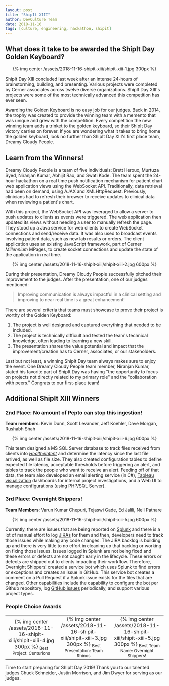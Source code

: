 ```yaml
---
layout: post
title: "ShipIt XIII"
author: DevCulture Team
date: 2018-11-16
tags: [culture, engineering, hackathon, shipit]
---
```


## What does it take to be awarded the ShipIt Day Golden Keyboard?

<div align="center">
   {% img center /assets/2018-11-16-shipit-xiii/shipit-xiii-1.jpg 300px %}
</div>

ShipIt Day XIII concluded last week after an intense 24-hours of brainstorming, building, and presenting. Various projects were completed by Cerner associates across twelve diverse organizations. ShipIt Day XIII's projects were some of the most technically advanced this competition has ever seen.

Awarding the Golden Keyboard is no easy job for our judges. Back in 2014, the trophy was created to provide the winning team with a memento that was unique and grew with the competition. Every competition the new winning team adds a trinket to the golden keyboard, so their ShipIt Day victory carries on forever. If you are wondering what it takes to bring home the golden keyboard, look no further than ShipIt Day XIII's first place team, Dreamy Cloudy People.

## Learn from the Winners!

Dreamy Cloudy People is a team of five individuals: Brett Heroux, Murtuza Syed, Niranjan Kumar, Abhijit Rao, and Swati Kode. The team spent the 24-hour hackathon on a real time push notification mechanism for patient chart web application views using the WebSocket API. Traditionally, data retrieval had been on demand, using AJAX and XMLHttpRequest. Previously, clinicians had to refresh their browser to receive updates to clinical data when reviewing a patient's chart.
 
With this project, the WebSocket API was leveraged to allow a server to push updates to clients as events were triggered. The web application then updated its views without needing a user to manually refresh the page. They stood up a Java service for web clients to create WebSocket connections and send/receive data. It was also used to broadcast events involving patient data, such as new lab results or orders. The client application uses an existing JavaScript framework, part of Cerner _Millennium_ MPages, to create socket connections and update the state of the application in real time.

<div align="center">
   {% img center /assets/2018-11-16-shipit-xiii/shipit-xiii-2.jpg 600px %}
</div>

During their presentation, Dreamy Cloudy People successfully pitched their improvement to the judges. After the presentation, one of our judges mentioned:

> Improving communication is always impactful in a clinical setting and improving to near real time is a great enhancement!
 
There are several criteria that teams must showcase to prove their project is worthy of the Golden Keyboard:
 
1. The project is well designed and captured everything that needed to be included.
2. The project is technically difficult and tested the team's technical knowledge, often leading to learning a new skill.
3. The presentation shares the value potential and impact that the improvement/creation has to Cerner, associates, or our stakeholders.
 
Last but not least, a winning ShipIt Day team always makes sure to enjoy the event. One Dreamy Cloudy People team member, Niranjan Kumar, stated his favorite part of ShipIt Day was having "the opportunity to focus on projects not directly related to my primary role" and the "collaboration with peers." Congrats to our first-place team!

## Additional ShipIt XIII Winners

### 2nd Place: No amount of Pepto can stop this ingestion!

**Team members**: Kevin Dunn, Scott Levander, Jeff Koehler, Dave Morgan, Rushabh Shah
 
<div align="center">
   {% img center /assets/2018-11-16-shipit-xiii/shipit-xiii-6.jpg 600px %}
</div>

This team designed a MS SQL Server database to track files received from clients into _[HealtheIntent](https://www.cerner.com/solutions/population-health-management)_ and determine the latency since the last file arrived, as well as file size. They also created configuration tables to define expected file latency, acceptable thresholds before triggering an alert, and tables to track the people who want to receive an alert.  Feeding off of that data, the team also developed an email alerting service (in C#), [Tableau visualization](https://www.tableau.com/) dashboards for internal project investigations, and a Web UI to manage configurations (using PHP/SQL Server).

### 3rd Place: Overnight Shippers!

**Team Members**: Varun Kumar Chepuri, Tejaswi Gade, Ed Jalili, Neil Pathare
 
<div align="center">
   {% img center /assets/2018-11-16-shipit-xiii/shipit-xiii-5.jpg 600px %}
</div>

Currently, there are issues that are being reported on [Splunk](https://www.splunk.com/) and there is a lot of manual effort to log [JIRAs](https://www.atlassian.com/software/jira) for them and then, developers need to track those issues while making any code changes. The JIRA backlog is building up and there is very little to no effort in cleaning up that backlog or working on fixing those issues. Issues logged in Splunk are not being fixed and these errors or defects are not caught early in the lifecycle. These errors or defects are shipped out to clients impacting their workflow. Therefore, Overnight Shippers! created a service bot which uses Splunk to find errors or exceptions and creates an issue in GitHub. This service bot creates a comment on a Pull Request if a Splunk issue exists for the files that are changed. Other capabilities include the capability to configure the bot per Github repository, log [GitHub issues](https://help.github.com/articles/about-issues/) periodically, and support various project types.

### People Choice Awards

<div align="center">
  <table>
    <tr>
      <td align="center">
        {% img center /assets/2018-11-16-shipit-xiii/shipit-xiii-4.jpg 300px %}
        <sub>Best Project: Centurions</sub>
      </td>
      <td align="center">
        {% img center /assets/2018-11-16-shipit-xiii/shipit-xiii-3.jpg 300px %}
        <sub>Best Presentation: Team Rhinos</sub>
      </td>
      <td align="center">
        {% img center /assets/2018-11-16-shipit-xiii/shipit-xiii-5.jpg 300px %}
        <sub>Best Team Name: Overnight Shippers!</sub>
      </td>
    </tr>
  </table>
</div> 	 	 

Time to start preparing for ShipIt Day 2019! Thank you to our talented judges Chuck Schneider, Justin Morrison, and Jim Dwyer for serving as our judges.